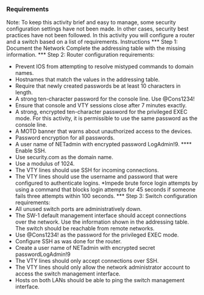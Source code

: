 ### Requirements
Note: To keep this activity brief and easy to manage, some security configuration settings have not been made. In other cases, security best practices have not been followed.
In this activity you will configure a router and a switch based on a list of requirements.
Instructions
*** Step 1: Document the Network
Complete the addressing table with the missing information.
*** Step 2: Router configuration requirements:
* Prevent IOS from attempting to resolve mistyped commands to domain names.
* Hostnames that match the values in the addressing table.
* Require that newly created passwords be at least 10 characters in length.
* A strong ten-character password for the console line. Use @Cons1234!
* Ensure that console and VTY sessions close after 7 minutes exactly.
* A strong, encrypted ten-character password for the privileged EXEC mode. For this activity, it is permissible to use the same password as the console line.
* A MOTD banner that warns about unauthorized access to the devices.
* Password encryption for all passwords.
* A user name of NETadmin with encrypted password LogAdmin!9.
**** Enable SSH.
* Use security.com as the domain name.
* Use a modulus of 1024.
* The VTY lines should use SSH for incoming connections.
* The VTY lines should use the username and password that were configured to authenticate logins.
*Impede brute force login attempts by using a command that blocks login attempts for 45 seconds if someone fails three attempts within 100 seconds.
*** Step 3: Switch configuration requirements:
* All unused switch ports are administratively down.
* The SW-1 default management interface should accept connections over the network. Use the information shown in the addressing table. The switch should be reachable from remote networks.
* Use @Cons1234! as the password for the privileged EXEC mode.
* Configure SSH as was done for the router.
* Create a user name of NETadmin with encrypted secret passwordLogAdmin!9
* The VTY lines should only accept connections over SSH.
* The VTY lines should only allow the network administrator account to access the switch management interface.
* Hosts on both LANs should be able to ping the switch management interface.

